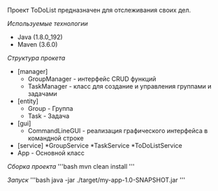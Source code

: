 Проект ToDoList предназначен для отслеживания своих дел.

*Используемые технологии* 
* Java (1.8.0_192)
* Maven (3.6.0)

*Структура прокета*
* [manager]
  * GroupManager - интерфейс CRUD функций
  * TaskManager - класс для создание и управления группами и задачами
* [entity]
  * Group - Группа
  * Task - Задача
* [gui]
  * CommandLineGUI - реализация графического интерфейса в командной строке
* [service]
  *GroupService
  *TaskService
  *ToDoListService
* App - Основной класс 

*Сборка проекта*
'''bash
 mvn clean install
'''
 
*Запуск*
'''bash
 java -jar ./target/my-app-1.0-SNAPSHOT.jar
'''